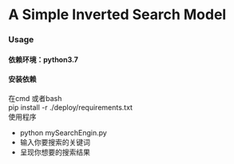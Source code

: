 # A Simple Inverted Search Model
###  Usage
#### 依赖环境：python3.7
#### 安装依赖
在cmd 或者bash  
pip install -r ./deploy/requirements.txt  
 使用程序
* python mySearchEngin.py
* 输入你要搜索的关键词
* 呈现你想要的搜索结果
